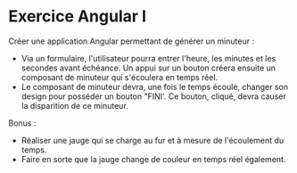 # Exercice Angular I

Créer une application Angular permettant de générer un minuteur :
- Via un formulaire, l'utilisateur pourra entrer l'heure, les minutes et les secondes avant échéance. Un appui sur un bouton créera ensuite un composant de minuteur qui s'écoulera en temps réel.
- Le composant de minuteur devra, une fois le temps écoulé, changer son design pour posséder un bouton "FINI'. Ce bouton, cliqué, devra causer la disparition de ce minuteur. 


Bonus :
- Réaliser une jauge qui se charge au fur et à mesure de l'écoulement du temps.
- Faire en sorte que la jauge change de couleur en temps réel également.
